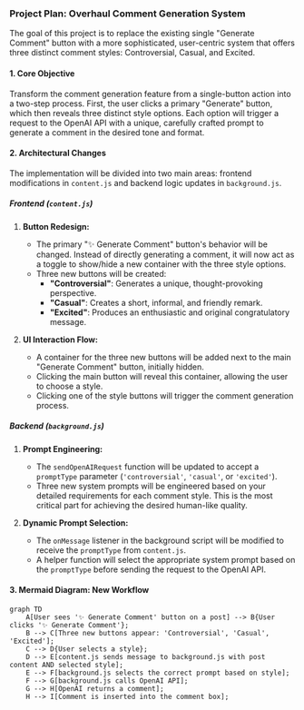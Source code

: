 ### Project Plan: Overhaul Comment Generation System

The goal of this project is to replace the existing single "Generate Comment" button with a more sophisticated, user-centric system that offers three distinct comment styles: Controversial, Casual, and Excited.

#### 1. Core Objective

Transform the comment generation feature from a single-button action into a two-step process. First, the user clicks a primary "Generate" button, which then reveals three distinct style options. Each option will trigger a request to the OpenAI API with a unique, carefully crafted prompt to generate a comment in the desired tone and format.

#### 2. Architectural Changes

The implementation will be divided into two main areas: frontend modifications in `content.js` and backend logic updates in `background.js`.

##### **Frontend (`content.js`)**

1.  **Button Redesign:**
    *   The primary "✨ Generate Comment" button's behavior will be changed. Instead of directly generating a comment, it will now act as a toggle to show/hide a new container with the three style options.
    *   Three new buttons will be created:
        *   **"Controversial"**: Generates a unique, thought-provoking perspective.
        *   **"Casual"**: Creates a short, informal, and friendly remark.
        *   **"Excited"**: Produces an enthusiastic and original congratulatory message.

2.  **UI Interaction Flow:**
    *   A container for the three new buttons will be added next to the main "Generate Comment" button, initially hidden.
    *   Clicking the main button will reveal this container, allowing the user to choose a style.
    *   Clicking one of the style buttons will trigger the comment generation process.

##### **Backend (`background.js`)**

1.  **Prompt Engineering:**
    *   The `sendOpenAIRequest` function will be updated to accept a `promptType` parameter (`'controversial'`, `'casual'`, or `'excited'`).
    *   Three new system prompts will be engineered based on your detailed requirements for each comment style. This is the most critical part for achieving the desired human-like quality.

2.  **Dynamic Prompt Selection:**
    *   The `onMessage` listener in the background script will be modified to receive the `promptType` from `content.js`.
    *   A helper function will select the appropriate system prompt based on the `promptType` before sending the request to the OpenAI API.

#### 3. Mermaid Diagram: New Workflow

```mermaid
graph TD
    A[User sees '✨ Generate Comment' button on a post] --> B{User clicks '✨ Generate Comment'};
    B --> C[Three new buttons appear: 'Controversial', 'Casual', 'Excited'];
    C --> D{User selects a style};
    D --> E[content.js sends message to background.js with post content AND selected style];
    E --> F[background.js selects the correct prompt based on style];
    F --> G[background.js calls OpenAI API];
    G --> H[OpenAI returns a comment];
    H --> I[Comment is inserted into the comment box];